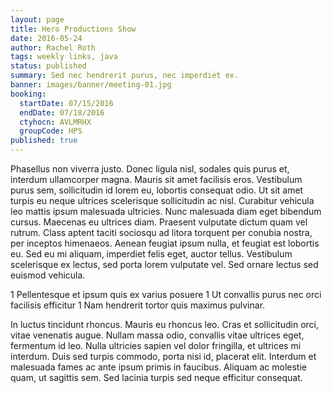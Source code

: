 ```yaml
---
layout: page
title: Hero Productions Show
date: 2016-05-24
author: Rachel Roth
tags: weekly links, java
status: published
summary: Sed nec hendrerit purus, nec imperdiet ex.
banner: images/banner/meeting-01.jpg
booking:
  startDate: 07/15/2016
  endDate: 07/18/2016
  ctyhocn: AVLMRHX
  groupCode: HPS
published: true
---
```

Phasellus non viverra justo. Donec ligula nisl, sodales quis purus et, interdum ullamcorper magna. Mauris sit amet facilisis eros. Vestibulum purus sem, sollicitudin id lorem eu, lobortis consequat odio. Ut sit amet turpis eu neque ultrices scelerisque sollicitudin ac nisl. Curabitur vehicula leo mattis ipsum malesuada ultricies. Nunc malesuada diam eget bibendum cursus. Maecenas eu ultrices diam. Praesent vulputate dictum quam vel rutrum. Class aptent taciti sociosqu ad litora torquent per conubia nostra, per inceptos himenaeos. Aenean feugiat ipsum nulla, et feugiat est lobortis eu. Sed eu mi aliquam, imperdiet felis eget, auctor tellus. Vestibulum scelerisque ex lectus, sed porta lorem vulputate vel. Sed ornare lectus sed euismod vehicula.

1 Pellentesque et ipsum quis ex varius posuere
1 Ut convallis purus nec orci facilisis efficitur
1 Nam hendrerit tortor quis maximus pulvinar.

In luctus tincidunt rhoncus. Mauris eu rhoncus leo. Cras et sollicitudin orci, vitae venenatis augue. Nullam massa odio, convallis vitae ultrices eget, fermentum id leo. Nulla ultricies sapien vel dolor fringilla, et ultrices mi interdum. Duis sed turpis commodo, porta nisi id, placerat elit. Interdum et malesuada fames ac ante ipsum primis in faucibus. Aliquam ac molestie quam, ut sagittis sem. Sed lacinia turpis sed neque efficitur consequat.
